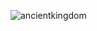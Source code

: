 
![ancientkingdom](https://user-images.githubusercontent.com/121312707/229454971-08dc4801-ef7c-4372-9fdf-876392310d1e.png)
